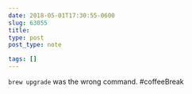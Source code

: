 ```yaml
---
date: 2018-05-01T17:30:55-0600
slug: 63055
title: 
type: post
post_type: note

tags: []
---
```

`brew upgrade` was the wrong command. #coffeeBreak




